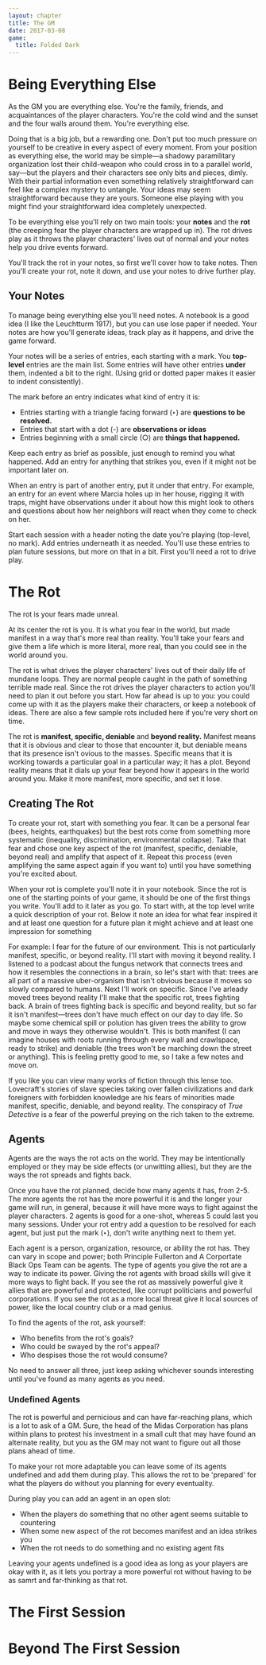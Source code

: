 ```yaml
---
layout: chapter
title: The GM
date: 2017-03-08
game: 
  title: Folded Dark
---
```


# Being Everything Else

As the GM you are everything else. You're the family, friends, and acquaintances of the player characters. You're the cold wind and the sunset and the four walls around them. You're everything else.

Doing that is a big job, but a rewarding one. Don't put too much pressure on yourself to be creative in every aspect of every moment. From your position as everything else, the world may be simple—a shadowy paramilitary organization lost their child-weapon who could cross in to a parallel world, say—but the players and their characters see only bits and pieces, dimly. With their partial information even something relatively straightforward can feel like a complex mystery to untangle. Your ideas may seem straightforward because they are yours. Someone else playing with you might find your straightforward idea completely unexpected.

To be everything else you'll rely on two main tools: your **notes** and the **rot** (the creeping fear the player characters are wrapped up in). The rot drives play as it throws the player characters' lives out of normal and your notes help you drive events forward.

You'll track the rot in your notes, so first we'll cover how to take notes. Then you'll create your rot, note it down, and use your notes to drive further play.

## Your Notes

To manage being everything else you'll need notes. A notebook is a good idea (I like the Leuchtturm 1917), but you can use lose paper if needed. Your notes are how you'll generate ideas, track play as it happens, and drive the game forward.

Your notes will be a series of entries, each starting with a mark. You **top-level** entries are the main list. Some entries will have other entries **under** them, indented a bit to the right. (Using grid or dotted paper makes it easier to indent consistently).

The mark before an entry indicates what kind of entry it is:

- Entries starting with a triangle facing forward (‣) are **questions to be resolved.**
- Entries that start with a dot (-) are **observations or ideas**
- Entries beginning with a small circle (○) are **things that happened.**


Keep each entry as brief as possible, just enough to remind you what happened. Add an entry for anything that strikes you, even if it might not be important later on.

When an entry is part of another entry, put it under that entry. For example, an entry for an event where Marcia holes up in her house, rigging it with traps, might have observations under it about how this might look to others and questions about how her neighbors will react when they come to check on her.

Start each session with a header noting the date you're playing (top-level, no mark). Add entries underneath it as needed. You'll use these entries to plan future sessions, but more on that in a bit. First you'll need a rot to drive play.

# The Rot

The rot is your fears made unreal.

At its center the rot is you. It is what you fear in the world, but made manifest in a way that's more real than reality. You'll take your fears and give them a life which is more literal, more real, than you could see in the world around you.

The rot is what drives the player characters' lives out of their daily life of mundane loops. They are normal people caught in the path of something terrible made real. Since the rot drives the player characters to action you'll need to plan it out before you start. How far ahead is up to you: you could come up with it as the players make their characters, or keep a notebook of ideas. There are also a few sample rots included here if you're very short on time.

The rot is **manifest, specific, deniable** and **beyond reality.** Manifest means that it is obvious and clear to those that encounter it, but deniable means that its presence isn't ovious to the masses. Specific means that it is working towards a particular goal in a particular way; it has a plot. Beyond reality means that it dials up your fear beyond how it appears in the world around you. Make it more manifest, more specific, and set it lose.

## Creating The Rot

To create your rot, start with something you fear. It can be a personal fear (bees, heights, earthquakes) but the best rots come from something more systematic (inequality, discrimination, environmental collapse). Take that fear and chose one key aspect of the rot (manifest, specific, deniable, beyond real) and amplify that aspect of it. Repeat this process (even amplifying the same aspect again if you want to) until you have something you're excited about.

When your rot is complete you'll note it in your notebook. Since the rot is one of the starting points of your game, it should be one of the first things you write. You'll add to it later as you go. To start with, at the top level write a quick description of your rot. Below it note an idea for what fear inspired it and at least one question for a future plan it might achieve and at least one impression for something

For example: I fear for the future of our environment. This is not particularly manifest, specific, or beyond reality. I'll start with moving it beyond reality. I listened to a podcast about the fungus network that connects trees and how it resembles the connections in a brain, so let's start with that: trees are all part of a massive uber-organism that isn't obvious because it moves so slowly compared to humans. Next I'll work on specific. Since I've arleady moved trees beyond reality I'll make that the specific rot, trees fighting back. A brain of trees fighting back is specific and beyond reality, but so far it isn't manifest—trees don't have much effect on our day to day life. So maybe some chemical spill or polution has given trees the ability to grow and move in ways they otherwise wouldn't. This is both manifest (I can imagine houses with roots running through every wall and crawlspace, ready to strike) and deniable (the trees won't be marching down the street or anything). This is feeling pretty good to me, so I take a few notes and move on.

If you like you can view many works of fiction through this lense too. Lovecraft's stories of slave species taking over fallen civilizations and dark foreigners with forbidden knowledge are his fears of minorities made manifest, specific, deniable, and beyond reality. The conspiracy of _True Detective_ is a fear of the powerful preying on the rich taken to the extreme.

## Agents

Agents are the ways the rot acts on the world. They may be intentionally employed or they may be side effects (or unwitting allies), but they are the ways the rot spreads and fights back.

Once you have the rot planned, decide how many agents it has, from 2-5. The more agents the rot has the more powerful it is and the longer your game will run, in general, because it will have more ways to fight against the player characters. 2 agents is good for a one-shot, whereas 5 could last you many sessions. Under your rot entry add a question to be resolved for each agent, but just put the mark (‣), don't write anything next to them yet.

Each agent is a person, organization, resource, or ability the rot has. They can vary in scope and power; both Principle Fullerton and A Corportate Black Ops Team can be agents. The type of agents you give the rot are a way to indicate its power. Giving the rot agents with broad skills will give it more ways to fight back. If you see the rot as massively powerful give it allies that are powerful and protected, like corrupt politicians and powerful corporations. If you see the rot as a more local threat give it local sources of power, like the local country club or a mad genius. 

To find the agents of the rot, ask yourself:

- Who benefits from the rot's goals?
- Who could be swayed by the rot's appeal?
- Who despises those the rot would consume?


No need to answer all three, just keep asking whichever sounds interesting until you've found as many agents as you need.

### Undefined Agents

The rot is powerful and pernicious and can have far-reaching plans, which is a lot to ask of a GM. Sure, the head of the Midas Corporation has plans within plans to protest his investment in a small cult that may have found an alternate reality, but you as the GM may not want to figure out all those plans ahead of time.

To make your rot more adaptable you can leave some of its agents undefined and add them during play. This allows the rot to be 'prepared' for what the players do without you planning for every eventuality.

During play you can add an agent in an open slot:

- When the players do something that no other agent seems suitable to countering
- When some new aspect of the rot becomes manifest and an idea strikes you
- When the rot needs to do something and no existing agent fits


Leaving your agents undefined is a good idea as long as your players are okay with it, as it lets you portray a more powerful rot without having to be as samrt and far-thinking as that rot.

# The First Session

# Beyond The First Session
